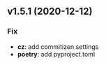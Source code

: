 ## v1.5.1 (2020-12-12)

### Fix

- **cz**: add commitizen settings
- **poetry**: add pyproject.toml
